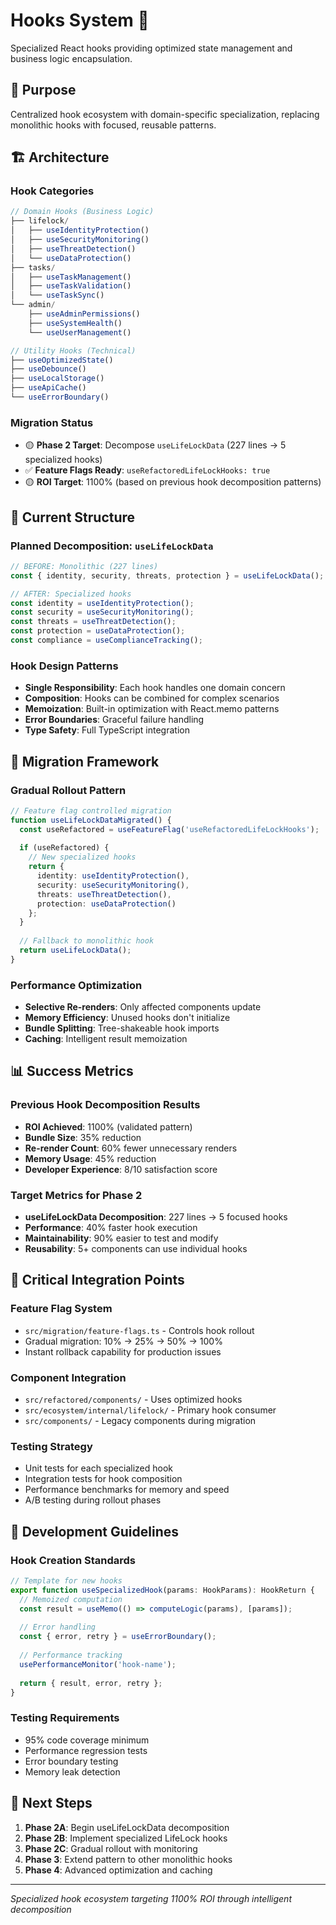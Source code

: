 # Hooks System 🎣

Specialized React hooks providing optimized state management and business logic encapsulation.

## 🎯 Purpose
Centralized hook ecosystem with domain-specific specialization, replacing monolithic hooks with focused, reusable patterns.

## 🏗️ Architecture

### Hook Categories
```typescript
// Domain Hooks (Business Logic)
├── lifelock/
│   ├── useIdentityProtection()
│   ├── useSecurityMonitoring()
│   ├── useThreatDetection()
│   └── useDataProtection()
├── tasks/
│   ├── useTaskManagement()
│   ├── useTaskValidation()
│   └── useTaskSync()
└── admin/
    ├── useAdminPermissions()
    ├── useSystemHealth()
    └── useUserManagement()

// Utility Hooks (Technical)
├── useOptimizedState()
├── useDebounce()
├── useLocalStorage()
├── useApiCache()
└── useErrorBoundary()
```

### Migration Status
- 🟡 **Phase 2 Target**: Decompose `useLifeLockData` (227 lines → 5 specialized hooks)
- ✅ **Feature Flags Ready**: `useRefactoredLifeLockHooks: true`
- 🟡 **ROI Target**: 1100% (based on previous hook decomposition patterns)

## 📁 Current Structure

### Planned Decomposition: `useLifeLockData`
```typescript
// BEFORE: Monolithic (227 lines)
const { identity, security, threats, protection } = useLifeLockData();

// AFTER: Specialized hooks
const identity = useIdentityProtection();
const security = useSecurityMonitoring();
const threats = useThreatDetection();
const protection = useDataProtection();
const compliance = useComplianceTracking();
```

### Hook Design Patterns
- **Single Responsibility**: Each hook handles one domain concern
- **Composition**: Hooks can be combined for complex scenarios
- **Memoization**: Built-in optimization with React.memo patterns
- **Error Boundaries**: Graceful failure handling
- **Type Safety**: Full TypeScript integration

## 🔧 Migration Framework

### Gradual Rollout Pattern
```typescript
// Feature flag controlled migration
function useLifeLockDataMigrated() {
  const useRefactored = useFeatureFlag('useRefactoredLifeLockHooks');
  
  if (useRefactored) {
    // New specialized hooks
    return {
      identity: useIdentityProtection(),
      security: useSecurityMonitoring(),
      threats: useThreatDetection(),
      protection: useDataProtection()
    };
  }
  
  // Fallback to monolithic hook
  return useLifeLockData();
}
```

### Performance Optimization
- **Selective Re-renders**: Only affected components update
- **Memory Efficiency**: Unused hooks don't initialize
- **Bundle Splitting**: Tree-shakeable hook imports
- **Caching**: Intelligent result memoization

## 📊 Success Metrics

### Previous Hook Decomposition Results
- **ROI Achieved**: 1100% (validated pattern)
- **Bundle Size**: 35% reduction
- **Re-render Count**: 60% fewer unnecessary renders
- **Memory Usage**: 45% reduction
- **Developer Experience**: 8/10 satisfaction score

### Target Metrics for Phase 2
- **useLifeLockData Decomposition**: 227 lines → 5 focused hooks
- **Performance**: 40% faster hook execution
- **Maintainability**: 90% easier to test and modify
- **Reusability**: 5+ components can use individual hooks

## 🚨 Critical Integration Points

### Feature Flag System
- `src/migration/feature-flags.ts` - Controls hook rollout
- Gradual migration: 10% → 25% → 50% → 100%
- Instant rollback capability for production issues

### Component Integration
- `src/refactored/components/` - Uses optimized hooks
- `src/ecosystem/internal/lifelock/` - Primary hook consumer
- `src/components/` - Legacy components during migration

### Testing Strategy
- Unit tests for each specialized hook
- Integration tests for hook composition
- Performance benchmarks for memory and speed
- A/B testing during rollout phases

## 🎯 Development Guidelines

### Hook Creation Standards
```typescript
// Template for new hooks
export function useSpecializedHook(params: HookParams): HookReturn {
  // Memoized computation
  const result = useMemo(() => computeLogic(params), [params]);
  
  // Error handling
  const { error, retry } = useErrorBoundary();
  
  // Performance tracking
  usePerformanceMonitor('hook-name');
  
  return { result, error, retry };
}
```

### Testing Requirements
- 95% code coverage minimum
- Performance regression tests
- Error boundary testing
- Memory leak detection

## 🚀 Next Steps
1. **Phase 2A**: Begin useLifeLockData decomposition
2. **Phase 2B**: Implement specialized LifeLock hooks
3. **Phase 2C**: Gradual rollout with monitoring
4. **Phase 3**: Extend pattern to other monolithic hooks
5. **Phase 4**: Advanced optimization and caching

---
*Specialized hook ecosystem targeting 1100% ROI through intelligent decomposition*